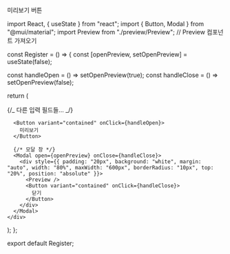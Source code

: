 <!-- 변경사항 중요한 사항은 여기에 기록해주세요! -->

미리보기 버튼

import React, { useState } from "react";
import { Button, Modal } from "@mui/material";
import Preview from "./preview/Preview"; // Preview 컴포넌트 가져오기

const Register = () => {
const [openPreview, setOpenPreview] = useState(false);

const handleOpen = () => setOpenPreview(true);
const handleClose = () => setOpenPreview(false);

return (
<div>
{/_ 다른 입력 필드들... _/}

      <Button variant="contained" onClick={handleOpen}>
        미리보기
      </Button>

      {/* 모달 창 */}
      <Modal open={openPreview} onClose={handleClose}>
        <div style={{ padding: "20px", background: "white", margin: "auto", width: "80%", maxWidth: "600px", borderRadius: "10px", top: "20%", position: "absolute" }}>
          <Preview />
          <Button variant="contained" onClick={handleClose}>
            닫기
          </Button>
        </div>
      </Modal>
    </div>

);
};

export default Register;

